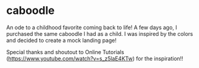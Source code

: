 # caboodle

An ode to a childhood favorite coming back to life! A few days ago, I purchased the same caboodle I had as a child. I was inspired by the colors and decided to create a mock landing page!

Special thanks and shoutout to Online Tutorials (https://www.youtube.com/watch?v=s_z5laE4KTw) for the inspiration!!
